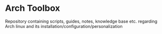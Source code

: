 # Arch Toolbox

Repository containing scripts, guides, notes, knowledge base etc. regarding Arch linux and its installation/configuration/personalization